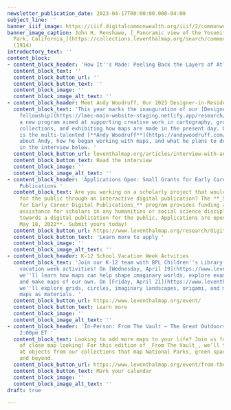 ```yaml
---
newsletter_publication_date: 2023-04-17T00:00:00.000-04:00
subject_line: ''
banner_iiif_image: https://iiif.digitalcommonwealth.org/iiif/2/commonwealth:4m90fc65n/400,355,3250,1906/2000,/0/default.jpg
banner_image_caption: John H. Renshawe, [_Panoramic view of the Yosemite National
  Park, California_](https://collections.leventhalmap.org/search/commonwealth:4m90fc64c)
  (1914)
introductory_text: ''
content_block:
- content_block_header: 'How It''s Made: Peeling Back the Layers of Atlascope'
  content_block_text: ''
  content_block_button_url: ''
  content_block_button_text: ''
  content_block_image: ''
  content_block_image_alt_text: ''
- content_block_header: Meet Andy Woodruff, Our 2023 Designer-in-Residence
  content_block_text: 'This year marks the inauguration of our [Designer-in-Residence
    fellowship](https://lmec-main-website-staging.netlify.app/research/designer-in-residence/),
    a new program aimed at supporting creative work in cartography, growing our original
    collections, and exhibiting how maps are made in the present day. Our first Designer-in-Residence
    is the multi-talented [**Andy Woodruff**](https://andywoodruff.com/)! Learn more
    about Andy, how he began working with maps, and what he plans to do in residency
    in the interview below. '
  content_block_button_url: leventhalmap.org/articles/interview-with-andy-woodruff/
  content_block_button_text: Read the interview
  content_block_image: ''
  content_block_image_alt_text: ''
- content_block_header: 'Applications Open: Small Grants for Early Career Digital
    Publications '
  content_block_text: Are you working on a scholarly project that would come alive
    for the public through an interactive digital publication? The **_Small Grants
    for Early Career Digital Publications_** program provides funding and technical
    assistance for scholars in any humanities or social science discipline working
    towards a digital publication for the public. Applications are open through **Thursday,
    May 18, 2022**. Submit yours today!
  content_block_button_url: https://www.leventhalmap.org/research/digital-publication-small-grants/
  content_block_button_text: 'Learn more to apply '
  content_block_image: ''
  content_block_image_alt_text: ''
- content_block_header: K-12 School Vacation Week Actvities
  content_block_text: 'Join our K-12 team with BPL Children''s Library for two school
    vacation week activities! On [Wednesday, April 19](https://www.leventhalmap.org/event/worldbuilding-imagining-the-where-with-leventhal-map-center/),
    we''ll learn how maps can help shape imaginary worlds, explore examples from books,
    and make maps of our own. On [Friday, April 21](https://www.leventhalmap.org/event/events-artmaking-with-maps-with-leventhal-map-center/),
    we''ll explore grids, circles, imaginary landscapes, origami, and more, all using
    maps as materials. '
  content_block_button_url: https://www.leventhalmap.org/event/
  content_block_button_text: Learn more
  content_block_image: ''
  content_block_image_alt_text: ''
- content_block_header: 'In-Person: From The Vault – The Great Outdoors · April 28,
    2:00pm ET '
  content_block_text: Looking to add more maps to your life? Join us for an afternoon
    of close map looking! For this edition of _From The Vault_, we’ll take a look
    at objects from our collections that map National Parks, green space around Boston
    and beyond.
  content_block_button_url: https://www.leventhalmap.org/event/from-the-vault-collections-showing-the-great-outdoors/
  content_block_button_text: Mark your calendar
  content_block_image: ''
  content_block_image_alt_text: ''
draft: true

---
```

